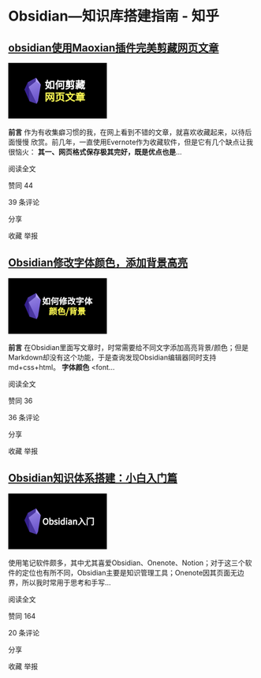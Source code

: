

# Obsidian—知识库搭建指南 - 知乎

## [obsidian使用Maoxian插件完美剪藏网页文章](https://zhuanlan.zhihu.com/p/400283327)

![cover](assets/1681734266-a753df81461725ce47c3b3373271afdd.jpg)

**前言** 作为有收集癖习惯的我，在网上看到不错的文章，就喜欢收藏起来，以待后面慢慢 欣赏。前几年，一直使用Evernote作为收藏软件，但是它有几个缺点让我很恼火： **其一、网页格式保存极其完好，既是优点也是**…

阅读全文​

​赞同 44​

​39 条评论

​分享

​收藏​ 举报

## [Obsidian修改字体颜色，添加背景高亮](https://zhuanlan.zhihu.com/p/399366217)

![cover](assets/1681734266-c370f213f7dce719c11b42faee9464e6.png)

**前言** 在Obsidian里面写文章时，时常需要给不同文字添加高亮背景/颜色；但是Markdown却没有这个功能，于是查询发现Obsidian编辑器同时支持md+css+html。 **字体颜色** <font…

阅读全文​

​赞同 36​

​36 条评论

​分享

​收藏​ 举报

## [Obsidian知识体系搭建：小白入门篇](https://zhuanlan.zhihu.com/p/398625612)

![cover](assets/1681734266-7e3e22b626a7b1a49c5eac5f5e081d32.png)

使用笔记软件颇多，其中尤其喜爱Obsidian、Onenote、Notion；对于这三个软件的定位也有所不同，Obsidian主要是知识管理工具；Onenote因其页面无边界，所以我时常用于思考和手写…

阅读全文​

​赞同 164​

​20 条评论

​分享

​收藏​ 举报
